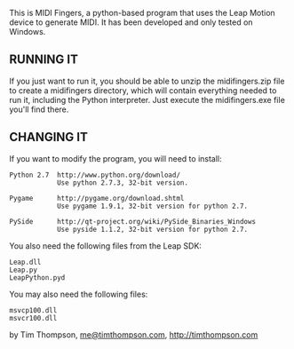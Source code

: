 This is MIDI Fingers, a python-based program that uses the
Leap Motion device to generate MIDI.  It has been developed
and only tested on Windows.

RUNNING IT
----------
If you just want to run it, you should be able to unzip
the midifingers.zip file to create a midifingers directory,
which will contain everything needed to run it, including
the Python interpreter.  Just execute the midifingers.exe
file you'll find there.

CHANGING IT
-----------
If you want to modify the program, you will need to install:

    Python 2.7  http://www.python.org/download/
                Use python 2.7.3, 32-bit version.

    Pygame      http://pygame.org/download.shtml
                Use pygame 1.9.1, 32-bit version for python 2.7.

    PySide      http://qt-project.org/wiki/PySide_Binaries_Windows
                Use pyside 1.1.2, 32-bit version for python 2.7.

You also need the following files from the Leap SDK:

    Leap.dll
    Leap.py
    LeapPython.pyd

You may also need the following files:

    msvcp100.dll
    msvcr100.dll

by Tim Thompson, me@timthompson.com, http://timthompson.com
